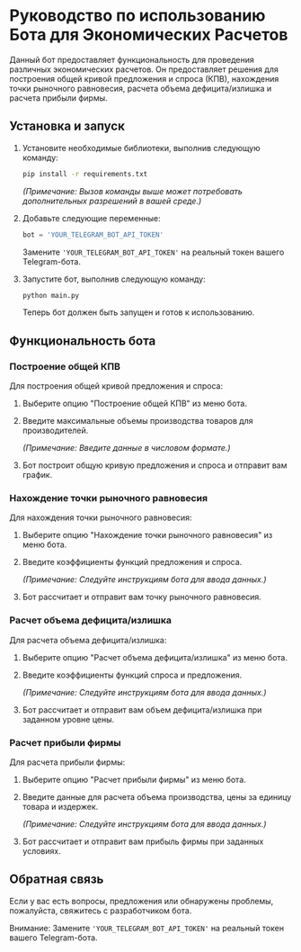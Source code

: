 

# Руководство по использованию Бота для Экономических Расчетов

Данный бот предоставляет функциональность для проведения различных экономических расчетов. Он предоставляет решения для построения общей кривой предложения и спроса (КПВ), нахождения точки рыночного равновесия, расчета объема дефицита/излишка и расчета прибыли фирмы.

## Установка и запуск

1. Установите необходимые библиотеки, выполнив следующую команду:

   ```bash
   pip install -r requirements.txt
   ```

   *(Примечание: Вызов команды выше может потребовать дополнительных разрешений в вашей среде.)*

2. Добавьте следующие переменные:

   ```python
   bot = 'YOUR_TELEGRAM_BOT_API_TOKEN'
   ```

   Замените `'YOUR_TELEGRAM_BOT_API_TOKEN'` на реальный токен вашего Telegram-бота.

3. Запустите бот, выполнив следующую команду:

   ```bash
   python main.py
   ```

   Теперь бот должен быть запущен и готов к использованию.

## Функциональность бота

### Построение общей КПВ

Для построения общей кривой предложения и спроса:

1. Выберите опцию "Построение общей КПВ" из меню бота.
2. Введите максимальные объемы производства товаров для производителей.

   *(Примечание: Введите данные в числовом формате.)*

3. Бот построит общую кривую предложения и спроса и отправит вам график.

### Нахождение точки рыночного равновесия

Для нахождения точки рыночного равновесия:

1. Выберите опцию "Нахождение точки рыночного равновесия" из меню бота.
2. Введите коэффициенты функций предложения и спроса.

   *(Примечание: Следуйте инструкциям бота для ввода данных.)*

3. Бот рассчитает и отправит вам точку рыночного равновесия.

### Расчет объема дефицита/излишка

Для расчета объема дефицита/излишка:

1. Выберите опцию "Расчет объема дефицита/излишка" из меню бота.
2. Введите коэффициенты функций спроса и предложения.

   *(Примечание: Следуйте инструкциям бота для ввода данных.)*

3. Бот рассчитает и отправит вам объем дефицита/излишка при заданном уровне цены.

### Расчет прибыли фирмы

Для расчета прибыли фирмы:

1. Выберите опцию "Расчет прибыли фирмы" из меню бота.
2. Введите данные для расчета объема производства, цены за единицу товара и издержек.

   *(Примечание: Следуйте инструкциям бота для ввода данных.)*

3. Бот рассчитает и отправит вам прибыль фирмы при заданных условиях.

## Обратная связь

Если у вас есть вопросы, предложения или обнаружены проблемы, пожалуйста, свяжитесь с разработчиком бота.



Внимание: Замените `'YOUR_TELEGRAM_BOT_API_TOKEN'` на реальный токен вашего Telegram-бота.
